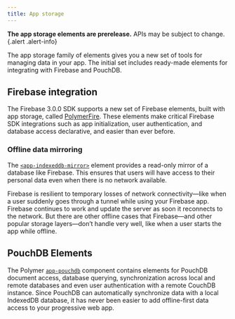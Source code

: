 ```yaml
---
title: App storage
---
```


<!-- toc -->

**The app storage elements are prerelease.** APIs may be subject to change.
{.alert .alert-info}

The app storage family of elements gives you a new set of tools for managing data in your app. The
initial set includes ready-made elements for integrating with Firebase and PouchDB.

## Firebase integration

The Firebase 3.0.0 SDK supports a new set of Firebase elements, built with app storage, called
[PolymerFire](https://github.com/Firebase/PolymerFire). These elements make critical
Firebase SDK integrations such as app initialization, user authentication, and database access
declarative, and easier than ever before.

### Offline data mirroring

The [`<app-indexeddb-mirror>`](https://www.webcomponents.org/element/PolymerElements/app-storage/app-indexeddb-mirror)
element provides a read-only mirror of a database like Firebase. This ensures that
users will have access to their personal data even when there is no network available.

Firebase is resilient to temporary losses of network connectivity—like when a user suddenly goes
through a tunnel while using your Firebase app. Firebase continues to work and update the server as
soon it reconnects to the network. But there are other offline cases that Firebase—and other popular
storage layers—don’t handle very well, like when a user starts the app while offline.

## PouchDB Elements

The Polymer [`app-pouchdb`](https://elements.polymer-project.org/elements/app-pouchdb) component
contains elements for PouchDB document access, database querying, synchronization across local and
remote databases and even user authentication with a remote CouchDB instance. Since PouchDB can
automatically synchronize data with a local IndexedDB database, it has
never been easier to add offline-first data access to your progressive web app.
